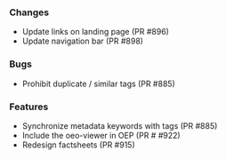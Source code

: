 <!--
SPDX-FileCopyrightText: 2025 Adel Memariani <memariani.adel@gmail.com>
SPDX-FileCopyrightText: 2025 Christian Winger <c@wingechr.de>
SPDX-FileCopyrightText: 2025 Christian Winger <Christian Winger@oeko.de>
SPDX-FileCopyrightText: 2025 Jonas Huber <38939526+Jonas Huber@users.noreply.github.com>

SPDX-License-Identifier: CC0-1.0
-->

### Changes

- Update links on landing page (PR #896)
- Update navigation bar (PR #898)

### Bugs

- Prohibit duplicate / similar tags (PR #885)

### Features

- Synchronize metadata keywords with tags (PR #885)
- Include the oeo-viewer in OEP (PR # #922)
- Redesign factsheets (PR #915)
